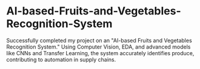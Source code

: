 # AI-based-Fruits-and-Vegetables-Recognition-System
Successfully completed my project on an "AI-based Fruits and Vegetables Recognition System." Using Computer Vision, EDA, and advanced models like CNNs and Transfer Learning, the system accurately identifies produce, contributing to automation in supply chains.
